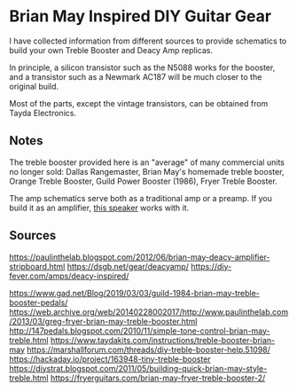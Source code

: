 # Brian May Inspired DIY Guitar Gear

I have collected information from different sources to provide schematics to build your own Treble Booster and Deacy Amp replicas.

In principle, a silicon transistor such as the N5088 works for the booster, and a transistor such as a Newmark AC187 will be much closer to the original build.

Most of the parts, except the vintage transistors, can be obtained from Tayda Electronics.

## Notes

The treble booster provided here is an "average" of many commercial units no longer sold: Dallas Rangemaster, Brian May's homemade treble booster, Orange Treble Booster, Guild Power Booster (1986), Fryer Treble Booster.

The amp schematics serve both as a traditional amp or a preamp. If you build it as an amplifier, [this speaker](https://deacyamp.com/products/kat-dsp-6-5-tc-speaker-upgrade-for-vox-vbm-1-amplifier) works with it.

## Sources

https://paulinthelab.blogspot.com/2012/06/brian-may-deacy-amplifier-stripboard.html
https://dsgb.net/gear/deacyamp/
https://diy-fever.com/amps/deacy-inspired/

https://www.gad.net/Blog/2019/03/03/guild-1984-brian-may-treble-booster-pedals/
https://web.archive.org/web/20140228002017/http://www.paulinthelab.com/2013/03/greg-fryer-brian-may-treble-booster.html
http://147pedals.blogspot.com/2010/11/simple-tone-control-brian-may-treble.html
https://www.taydakits.com/instructions/treble-booster-brian-may
https://marshallforum.com/threads/diy-treble-booster-help.51098/
https://hackaday.io/project/163948-tiny-treble-booster
https://diystrat.blogspot.com/2011/05/building-quick-brian-may-style-treble.html
https://fryerguitars.com/brian-may-fryer-treble-booster-2/
